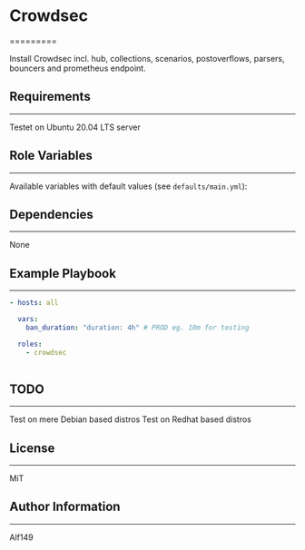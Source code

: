 # Crowdsec
=========

Install Crowdsec incl. hub, collections, scenarios, postoverflows, parsers, bouncers and prometheus endpoint.

## Requirements
------------
Testet on Ubuntu 20.04 LTS server

## Role Variables
--------------

Available variables with default values (see `defaults/main.yml`):

## Dependencies
------------
None

## Example Playbook
----------------


```yaml
- hosts: all

  vars:
    ban_duration: "duration: 4h" # PROD eg. 10m for testing

  roles:
    - crowdsec
 
```
## TODO
------
Test on mere Debian based distros 
Test on Redhat based distros 



## License
-------

MiT

## Author Information
------------------

Alf149